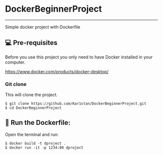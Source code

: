 # DockerBeginnerProject
***
Simple docker project with Dockerfile

## 💻 Pre-requisites

Before you use this project you only need to have Docker installed in your computer.

https://www.docker.com/products/docker-desktop/

### Git clone
This will clone the project.
```
$ git clone https://github.com/Kar1stan/DockerBeginnerProject.git
$ cd DockerBeginnerProject
```

## 🚀 Run the Dockerfile: 
Open the terminal and run:
```
$ docker build -t dproject .
$ docker run -it -p 1234:80 dproject
```

